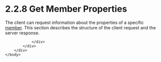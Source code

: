 <html dir="LTR" xmlns:mshelp="http://msdn.microsoft.com/mshelp" xmlns:ddue="http://ddue.schemas.microsoft.com/authoring/2003/5" xmlns:xlink="http://www.w3.org/1999/xlink" xmlns:tool="http://www.microsoft.com/tooltip">
    <head>
        <meta http-equiv="Content-Type" content="text/html; CHARSET=utf-8"></meta>
        <meta name="save" content="history"></meta>
        <title>2.2.8 Get Member Properties</title>
        <xml>
            <mshelp:toctitle title="2.2.8 Get Member Properties"></mshelp:toctitle>
            <mshelp:rltitle title="[MS-SSAS8]: Get Member Properties"></mshelp:rltitle>
            <mshelp:keyword index="A" term="7297255f-ad96-4398-99ca-b3b49fa6a8b8"></mshelp:keyword>
            <mshelp:attr name="DCSext.ContentType" value="open specification"></mshelp:attr>
            <mshelp:attr name="AssetID" value="7297255f-ad96-4398-99ca-b3b49fa6a8b8"></mshelp:attr>
            <mshelp:attr name="TopicType" value="kbRef"></mshelp:attr>
            <mshelp:attr name="DCSext.Title" value="[MS-SSAS8]: Get Member Properties" />
        </xml>
    </head>
    <body>
        <div id="header">
            <h1 class="heading">2.2.8 Get Member Properties</h1>
        </div>
        <div id="mainSection">
            <div id="mainBody">
                <div id="allHistory" class="saveHistory"></div>
                <div id="sectionSection0" class="section" name="collapseableSection">
                    

<p>The client can request information about the properties of a
specific <a href="c527450b-f5bd-424b-8c98-ba6365288f35.md#gt_5d78ca78-a9b1-4791-8126-bf9494304b11">member</a>. This
section describes the structure of the client request and the server response.</p>


                </div>
            </div>
        </div>
    </body>
</html>